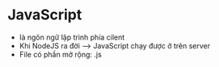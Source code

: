 # JavaScript

- là ngôn ngữ lập trình phía cilent
- Khi NodeJS ra đời --> JavaScript chạy được ở trên server
- File có phần mở rộng: .js
